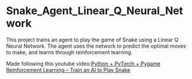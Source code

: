# Snake_Agent_Linear_Q_Neural_Network
This project trains an agent to play the game of Snake using a Linear Q Neural Network. The agent uses the network to predict the optimal moves to make, and learns through reinforcement learning.

Made following this youtube video:[Python + PyTorch + Pygame Reinforcement Learning – Train an AI to Play Snake](https://www.youtube.com/watch?v=L8ypSXwyBds)
